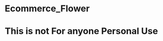 # Ecommerce_Flower

<h1>This is not For anyone Personal Use</h1>

<img src="/index.png" alt="" srcset="">

